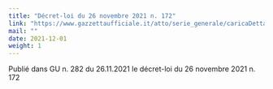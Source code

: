 ```yaml
---
title: "Décret-loi du 26 novembre 2021 n. 172"
link: "https://www.gazzettaufficiale.it/atto/serie_generale/caricaDettaglioAtto/originario?atto.dataPubblicazioneGazzetta=2021-11-26&atto.codiceRedazionale=21G00211&elenco30giorni=true"
mail: ""
date: 2021-12-01
weight: 1
---
```


Publié dans GU n. 282 du 26.11.2021 le décret-loi du 26 novembre 2021 n. 172

